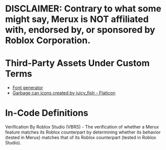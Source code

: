 # **DISCLAIMER: Contrary to what some might say, Merux is NOT affiliated with, endorsed by, or sponsored by Roblox Corporation.**

# Third-Party Assets Under Custom Terms
- <a href="https://www.textstudio.com/">Font generator</a>
- <a href="https://www.flaticon.com/free-icons/garbage-can" title="garbage can icons">Garbage can icons created by juicy_fish - Flaticon</a>

# In-Code Definitions
Verification By Roblox Studio (VBRS) - The verification of whether a Merux feature matches its Roblox counterpart by determining whether its behavior (tested in Merux) matches that of its Roblox counterpart (tested in Roblox Studio).